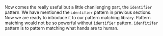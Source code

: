 Now comes the really useful but a little chanllenging part, the `identifier` pattern.
We have mentioned the `identifier` pattern in previous sections. Now we are ready to introduce it to our pattern matching library.
Pattern matching would not be so powerful without `identifier` pattern. `idenfitifer` pattern is to pattern matching what hands are to human.
